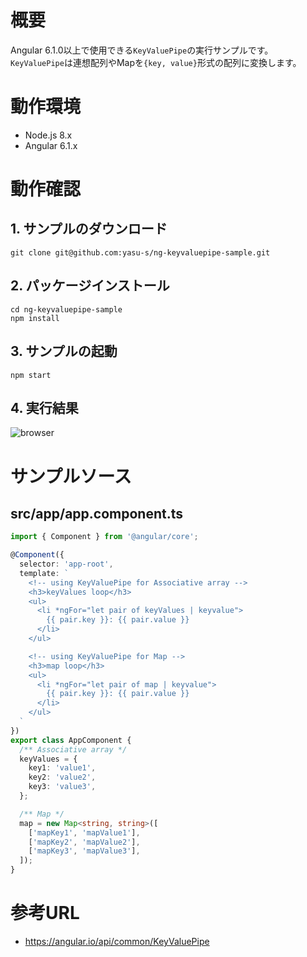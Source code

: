 # 概要

Angular 6.1.0以上で使用できる`KeyValuePipe`の実行サンプルです。  
`KeyValuePipe`は連想配列やMapを`{key, value}`形式の配列に変換します。

# 動作環境  

* Node.js 8.x  
* Angular 6.1.x  

# 動作確認  

## 1. サンプルのダウンロード

```
git clone git@github.com:yasu-s/ng-keyvaluepipe-sample.git
```

## 2. パッケージインストール  

```
cd ng-keyvaluepipe-sample
npm install
```

## 3. サンプルの起動  

```
npm start
```

## 4. 実行結果

![browser](https://user-images.githubusercontent.com/2668146/43353348-1df19dce-9271-11e8-9e77-362040b87126.png)

# サンプルソース

## src/app/app.component.ts

```typescript
import { Component } from '@angular/core';

@Component({
  selector: 'app-root',
  template: `
    <!-- using KeyValuePipe for Associative array -->
    <h3>keyValues loop</h3>
    <ul>
      <li *ngFor="let pair of keyValues | keyvalue">
        {{ pair.key }}: {{ pair.value }}
      </li>
    </ul>

    <!-- using KeyValuePipe for Map -->
    <h3>map loop</h3>
    <ul>
      <li *ngFor="let pair of map | keyvalue">
        {{ pair.key }}: {{ pair.value }}
      </li>
    </ul>
  `
})
export class AppComponent {
  /** Associative array */
  keyValues = {
    key1: 'value1',
    key2: 'value2',
    key3: 'value3',
  };

  /** Map */
  map = new Map<string, string>([
    ['mapKey1', 'mapValue1'],
    ['mapKey2', 'mapValue2'],
    ['mapKey3', 'mapValue3'],
  ]);
}
```

# 参考URL  

* https://angular.io/api/common/KeyValuePipe

